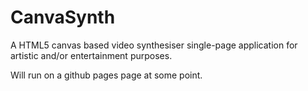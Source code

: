 # CanvaSynth

A HTML5 canvas based video synthesiser single-page application for artistic and/or entertainment purposes.

Will run on a github pages page at some point.
